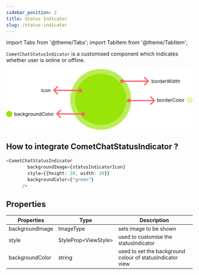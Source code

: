 ```yaml
---
sidebar_position: 2
title: Status Indicator
slug: /status-indicator
---
```


import Tabs from '@theme/Tabs';
import TabItem from '@theme/TabItem';

`CometChatStatusIndicator` is a customised component which indicates whether user is online or offline.

![](./assets/ltyjb5ctoay86mcws67c02sfyfnsf6ffp68u0oznn0vp6m6f28tlfvdmsmhjxjhe.png)

## How to integrate CometChatStatusIndicator ?

<Tabs>
<TabItem value="ts2" label="Typescript">

```typescript
<CometChatStatusIndicator
        backgroundImage={statusIndicatorIcon}
        style={{height: 20, width: 20}}
        backgroundColor={"green"}
      />
```


</TabItem>
</Tabs>



## Properties

| Properties | Type | Description | 
| ---- | ---- | ---- | 
| backgroundImage | ImageType | sets image to be shown | 
| style | StyleProp&lt;ViewStyle&gt; | used to customise the statusIndicator | 
| backgroundColor | string | used to set the background colour of statusIndicator view | 
